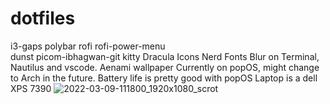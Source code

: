 # dotfiles
i3-gaps
polybar 
rofi 
rofi-power-menu  
dunst 
picom-ibhagwan-git
kitty
Dracula Icons
Nerd Fonts
Blur on Terminal, Nautilus and vscode.
Aenami wallpaper
Currently on popOS, might change to Arch in the future. Battery life is pretty good with popOS
Laptop is a dell XPS 7390
![2022-03-09-111800_1920x1080_scrot](https://user-images.githubusercontent.com/54769761/157460444-f6c69da2-ee3e-4dac-91f4-6f65bb050b2c.png)
